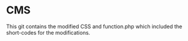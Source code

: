 # CMS

This git contains the modified CSS and function.php which included the short-codes for the modifications.
